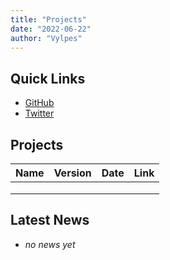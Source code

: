 ```yaml
---
title: "Projects"
date: "2022-06-22"
author: "Vylpes"
---
```


## Quick Links

- [GitHub](https://github.com/vylpes)
- [Twitter](https://twitter.com/vylpes)

## Projects

| Name | Version | Date | Link |
|------|---------|------|------|
|      |         |      |      |
|      |         |      |      |
|      |         |      |      |

## Latest News

- *no news yet*